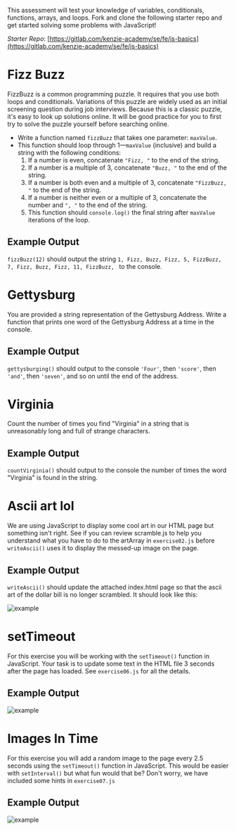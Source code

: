 This assessment will test your knowledge of variables, conditionals, functions, arrays, and loops. Fork and clone the following starter repo and get started solving some problems with JavaScript!

*Starter Repo*: [https://gitlab.com/kenzie-academy/se/fe/js-basics](https://gitlab.com/kenzie-academy/se/fe/js-basics)


# Fizz Buzz

FizzBuzz is a common programming puzzle. It requires that you use both loops and conditionals. Variations of this puzzle are widely used as an initial screening question during job interviews. Because this is a classic puzzle, it's easy to look up solutions online. It will be good practice for you to first try to solve the puzzle yourself before searching online.

- Write a function named `fizzBuzz` that takes one parameter: `maxValue`.
- This function should loop through 1—`maxValue` (inclusive) and build a string with the following conditions:
  1. If a number is even, concatenate `"Fizz, "` to the end of the string.
  2. If a number is a multiple of 3, concatenate `"Buzz, "` to the end of the string.
  3. If a number is both even and a multiple of 3, concatenate `"FizzBuzz, "` to the end of the string.
  4. If a number is neither even or a multiple of 3, concatenate the number and `", "` to the end of the string.
  5. This function should `console.log()` the final string after `maxValue` iterations of the loop.

## Example Output

`fizzBuzz(12)` should output the string `1, Fizz, Buzz, Fizz, 5, FizzBuzz, 7, Fizz, Buzz, Fizz, 11, FizzBuzz, ` to the console.

# Gettysburg

You are provided a string representation of the Gettysburg Address. Write a function that prints one word of the Gettysburg Address at a time in the console.

## Example Output
`gettysburging()` should output to the console `'Four'`, then `'score'`, then `'and'`, then `'seven'`, and so on until the end of the address.

# Virginia

Count the number of times you find "Virginia" in a string that is unreasonably long and full of strange characters.


## Example Output
`countVirginia()` should output to the console the number of times the word "Virginia" is found in the string.

# Ascii art lol

We are using JavaScript to display some cool art in our HTML page but something isn't right. See if you can review scramble.js to help you understand what you have to do to the artArray in `exercise02.js` before `writeAscii()` uses it to display the messed-up image on the page.

## Example Output
`writeAscii()` should update the attached index.html page so that the ascii art of the dollar bill is no longer scrambled. It should look like this:

![example](https://i.imgur.com/XAoGYrf.png)

# setTimeout

For this exercise you will be working with the `setTimeout()` function in JavaScript. Your task is to update some text in the HTML file 3 seconds after the page has loaded. See `exercise06.js` for all the details.

## Example Output
![example](https://i.imgur.com/zy6Ptod.gif)

# Images In Time

For this exercise you will add a random image to the page every 2.5 seconds using the `setTimeout()` function in JavaScript. This would be easier with `setInterval()` but what fun would that be? Don't worry, we have included some hints in `exercise07.js`

## Example Output
![example](https://i.imgur.com/JORsEKj.gif)